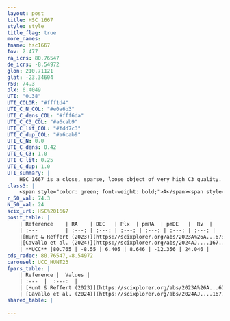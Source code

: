 ```yaml
---
layout: post
title: HSC 1667
style: style
title_flag: true
more_names: 
fname: hsc1667
fov: 2.477
ra_icrs: 80.76547
de_icrs: -8.54972
glon: 210.71121
glat: -23.34604
r50: 74.3
plx: 6.4049
UTI: "0.38"
UTI_COLOR: "#fff1d4"
UTI_C_N_COL: "#e0a6b3"
UTI_C_dens_COL: "#fff6da"
UTI_C_C3_COL: "#a6cab9"
UTI_C_lit_COL: "#fdd7c3"
UTI_C_dup_COL: "#a6cab9"
UTI_C_N: 0.0
UTI_C_dens: 0.42
UTI_C_C3: 1.0
UTI_C_lit: 0.25
UTI_C_dup: 1.0
UTI_summary: |
    HSC 1667 is a close, sparse, loose object of very high C3 quality. It was recently reported in the literature.<br><br><span style="color: #99180f; font-weight: bold;">Warning: </span>contains less than 25 stars with <i>P>0.5</i> estimated.
class3: |
    <span style="color: green; font-weight: bold;">A</span><span style="color: green; font-weight: bold;">A</span>
r_50_val: 74.3
N_50_val: 24
scix_url: HSC%201667
posit_table: |
    | Reference    | RA    | DEC   | Plx  | pmRA  | pmDE   |  Rv  |
    | :---         | :---: | :---: | :---: | :---: | :---: | :---: |
    |[Hunt & Reffert (2023)](https://scixplorer.org/abs/2023A%26A...673A.114H) | 81.034 | -8.667 | 6.403 | 8.583 | -12.714 | 24.75 |
    |[Cavallo et al. (2024)](https://scixplorer.org/abs/2024AJ....167...12C) | 80.539 | -7.671 | 6.412 | -- | -- | -- |
    | **UCC** |80.765 | -8.55 | 6.405 | 8.646 | -12.356 | 24.046 | 
cds_radec: 80.76547,-8.54972
carousel: UCC_HUNT23
fpars_table: |
    | Reference |  Values |
    | :---  |  :---:  |
    | [Hunt & Reffert (2023)](https://scixplorer.org/abs/2023A%26A...673A.114H) | `AV50=1.391, diffAV50=0.629, MOD50=5.921, logAge50=7.058` |
    | [Cavallo et al. (2024)](https://scixplorer.org/abs/2024AJ....167...12C) | `AV50=0.92, dMod50=5.91, logAge50=7.39, [Fe/H]50=0.36` |
shared_table: |
    
---
```

